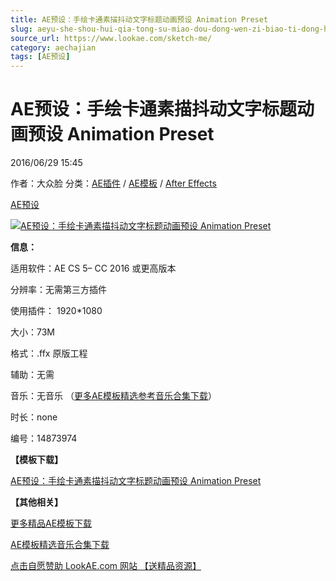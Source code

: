```yaml
---
title: AE预设：手绘卡通素描抖动文字标题动画预设 Animation Preset
slug: aeyu-she-shou-hui-qia-tong-su-miao-dou-dong-wen-zi-biao-ti-dong-hua-yu-she-animation-preset
source_url: https://www.lookae.com/sketch-me/
category: aechajian
tags: [AE预设]
---
```

# AE预设：手绘卡通素描抖动文字标题动画预设 Animation Preset

2016/06/29 15:45

作者：大众脸
分类：[AE插件](https://www.lookae.com/after-effects/aechajian/) / [AE模板](https://www.lookae.com/after-effects/other-after-effects/) / [After Effects](https://www.lookae.com/after-effects/)

[AE预设](https://www.lookae.com/tag/ae%e9%a2%84%e8%ae%be/)

[![AE预设：手绘卡通素描抖动文字标题动画预设 Animation Preset](https://www.lookae.com/wp-content/uploads/2016/06/Animation-Preset.jpg "AE预设：手绘卡通素描抖动文字标题动画预设 Animation Preset-LookAE.com")](https://www.lookae.com/wp-content/uploads/2016/06/Animation-Preset.jpg)

[](https://0.s3.envato.com/h264-video-previews/244c7a05-6816-4e21-934d-b2cc3b4bba48/1042465.mp4?_=1)

**信息：**

适用软件：AE CS 5– CC 2016 或更高版本

分辨率：无需第三方插件

使用插件： 1920\*1080

大小：73M

格式：.ffx 原版工程

辅助：无需

音乐：无音乐 （[更多AE模板精选参考音乐合集下载](https://item.taobao.com/item.htm?spm=a1z10.1.w4004-2793089344.4.MUvxbV&id=37289930486)）

时长：none

编号：14873974

**【模板下载】**

[AE预设：手绘卡通素描抖动文字标题动画预设 Animation Preset](http://lookae.ctfile.com/fs/rVt153355921)

**【其他相关】**

[更多精品AE模板下载](https://www.lookae.com/after-effects/other-after-effects/)

[AE模板精选音乐合集下载](https://item.taobao.com/item.htm?spm=a1z10.1.w4004-2793089344.4.MUvxbV&id=37289930486)

[点击自愿赞助 LookAE.com 网站 【送精品资源】](https://www.lookae.com/sponsor/)
